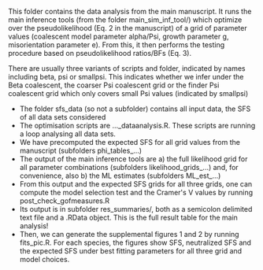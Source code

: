 This folder contains the data analysis from the main manuscript. It runs the main inference tools (from the folder main_sim_inf_tool/) which
optimize over the pseudolikelihood (Eq. 2 in the manuscript) of a grid of parameter values (coalescent model parameter alpha/Psi, growth parameter g, misorientation parameter e). From this, it then performs the testing procedure based on pseudolikelihood ratios/BFs (Eq. 3).

There are usually three variants of scripts and folder, indicated by names including beta, psi or smallpsi. This indicates whether we infer under the Beta coalescent, the coarser Psi coalescent grid or the finder Psi coalescent grid which only covers small Psi values (indicated by smallpsi)   

 * The folder sfs_data (so not a subfolder) contains all input data, the SFS of all data sets considered
 * The optimisation scripts are ..._dataanalysis.R. These scripts are running a loop analysing all data sets. 
 * We have precomputed the expected SFS for all grid values from the manuscript (subfolders phi_tables_...)
 * The output of the main inference tools are a) the full likelihood grid for all parameter combinations (subfolders likelihood_grids_...) and, for convenience, also b) the ML estimates (subfolders ML_est_...)
 * From this output and the expected SFS grids for all three grids, one can compute the model selection test and the Cramer's V values by running post_check_gofmeasures.R
 * Its output is in subfolder res_summaries/, both as a semicolon delimited text file and a .RData object. This is the full result table for the main analysis!
 * Then, we can generate the supplemental figures 1 and 2 by running fits_pic.R. For each species, the figures show SFS, neutralized SFS and the expected SFS under best fitting parameters for all three grid and model choices.
 
